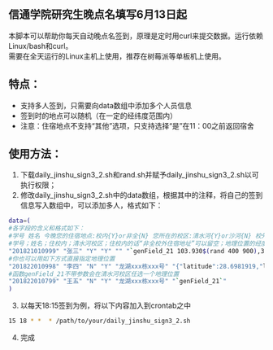 ## 信通学院研究生晚点名填写6月13日起

本脚本可以帮助你每天自动晚点名签到，原理是定时用curl来提交数据。运行依赖Linux/bash和curl。<br>
需要在全天运行的Linux主机上使用，推荐在树莓派等单板机上使用。

## 特点：
* 支持多人签到，只需要向data数组中添加多个人员信息
* 签到时的地点可以随机（在一定的经纬度范围内）
* 注意：住宿地点不支持“其他”选项，只支持选择“是”在11：00之前返回宿舍

## 使用方法：
1. 下载daily_jinshu_sign3_2.sh和rand.sh并赋予daily_jinshu_sign3_2.sh以可执行权限；
2. 修改daily_jinshu_sign3_2.sh中的data数组，根据其中的注释，将自己的签到信息写入数组中，可以添加多人，格式如下：
```Bash
data=(
#各字段的含义和格式如下：
#学号 姓名 今晚您的住宿地点:校内{Y}or非全{N} 您所在的校区:清水河{Y}or沙河{N} 校外住宿地址 地理位置
#学号；姓名；住校内；清水河校区；住校内的话“非全校外住宿地址”可以留空；地理位置的经度范围是103.930400~103.930900，维度范围是30.75285~30.752311
"201821010999" "张三" "Y" "Y" "" "`genField_21 103.930$(rand 400 900),30.752$(rand 85 311)`"
#你也可以用如下方式直接指定地理位置
"201822010998" "李四" "N" "Y" "龙湖xxx栋xxx号" "{"latitude":28.6981919,"longitude":104.549108,"address":"四川省宜宾市叙州区柏溪街道南兴大道29号宜宾市叙州区中医医院"}"
#函数genField_21不带参数会在清水河校区任选一个地理位置
"201822010799" "王五" "N" "Y" "龙湖xxx栋xxx号" "`genField_21`"
)
```
3. 以每天18:15签到为例，将以下内容加入到crontab之中
```Bash
15 18 * *  * /path/to/your/daily_jinshu_sign3_2.sh
```
4. 完成
